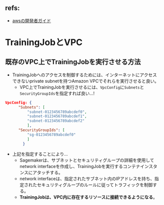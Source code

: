 ## refs:

- [awsの開発者ガイド](https://docs.aws.amazon.com/ja_jp/sagemaker/latest/dg/train-vpc.html)

# TrainingJobとVPC

## 既存のVPC上でTrainingJobを実行させる方法

- TrainingJobへのアクセスを制御するためには、インターネットにアクセスできないprivate subnetを持つAmazon VPCでそれらを実行させると良い。
  - VPC上でTrainingJobを実行させるには、`VpcConfig`に`Subnets`と`SecurityGroupIds`を指定すれば良い...!

```json
VpcConfig: {
      "Subnets": [
          "subnet-0123456789abcdef0",
          "subnet-0123456789abcdef1",
          "subnet-0123456789abcdef2"
          ],
      "SecurityGroupIds": [
          "sg-0123456789abcdef0"
          ]
        }
```

- 上記を指定することにより...
  - Sagemakerは、サブネットとセキュリティグループの詳細を使用してnetwork interfaceを作成し、TrainingJobを実行するコンテナインスタンスにアタッチする。
  - network interfaceは、指定されたサブネット内のIPアドレスを持ち、指定されたセキュリティグループのルールに従ってトラフィックを制御する。
  - **TrainingJobは、VPC内に存在するリソースに接続できるようになる**。
